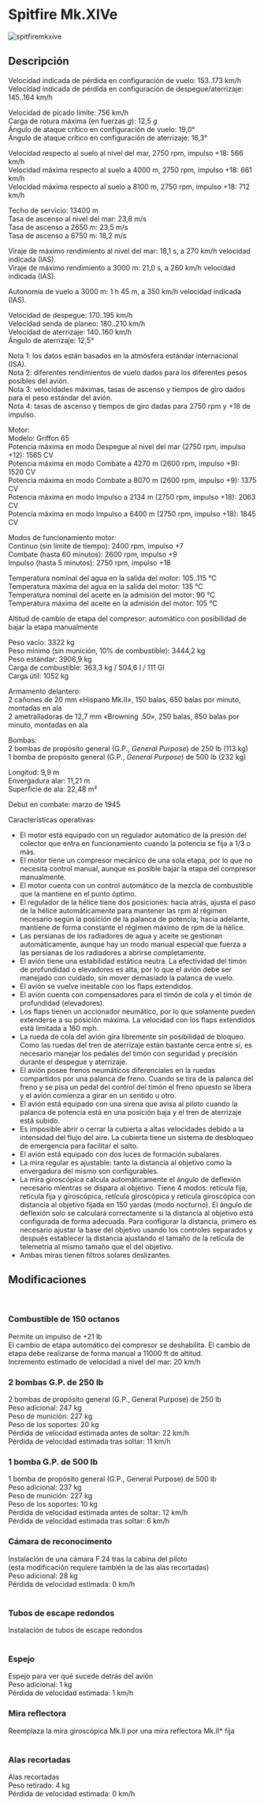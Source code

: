 # Spitfire Mk.XIVe  
  
![spitfiremkxive](../images/spitfiremkxive.png)  
  
## Descripción  
  
Velocidad indicada de pérdida en configuración de vuelo: 153..173 km/h  
Velocidad indicada de pérdida en configuración de despegue/aterrizaje: 145..164 km/h  
  
Velocidad de picado límite: 756 km/h  
Carga de rotura máxima (en fuerzas <i>g</i>): 12,5 <i>g</i>  
Ángulo de ataque crítico en configuración de vuelo: 19,0°  
Ángulo de ataque crítico en configuración de aterrizaje: 16,3°  
  
Velocidad respecto al suelo al nivel del mar, 2750 rpm, impulso +18: 566 km/h  
Velocidad máxima respecto al suelo a 4000 m, 2750 rpm, impulso +18: 661 km/h  
Velocidad máxima respecto al suelo a 8100 m, 2750 rpm, impulso +18: 712 km/h  
  
Techo de servicio: 13400 m  
Tasa de ascenso al nivel del mar: 23,8 m/s  
Tasa de ascenso a 2650 m: 23,5 m/s  
Tasa de ascenso a 6750 m: 18,2 m/s  
  
Viraje de máximo rendimiento al nivel del mar: 18,1 s, a 270 km/h velocidad indicada (IAS).  
Viraje de máximo rendimiento a 3000 m: 21,0 s, a 260 km/h velocidad indicada (IAS).  
  
Autonomía de vuelo a 3000 m: 1 h 45 m, a 350 km/h velocidad indicada (IAS).  
  
Velocidad de despegue: 170..195 km/h  
Velocidad senda de planeo: 180..210 km/h  
Velocidad de aterrizaje: 140..160 km/h  
Ángulo de aterrizaje: 12,5°  
  
Nota 1: los datos están basados en la atmósfera estándar internacional (ISA).  
Nota 2: diferentes rendimientos de vuelo dados para los diferentes pesos posibles del avión.  
Nota 3: velocidades máximas, tasas de ascenso y tiempos de giro dados para el peso estándar del avión.  
Nota 4: tasas de ascenso y tiempos de giro dadas para 2750 rpm y +18 de impulso.  
  
Motor:  
Modelo: Griffon 65  
Potencia máxima en modo Despegue al nivel del mar (2750 rpm, impulso +12): 1565 CV  
Potencia máxima en modo Combate a 4270 m (2600 rpm, impulso +9): 1520 CV  
Potencia máxima en modo Combate a 8070 m (2600 rpm, impulso +9): 1375 CV  
Potencia máxima en modo Impulso a 2134 m (2750 rpm, impulso +18): 2063 CV  
Potencia máxima en modo Impulso a 6400 m (2750 rpm, impulso +18): 1845 CV  
  
Modos de funcionamiento motor:  
Continuo (sin límite de tiempo): 2400 rpm, impulso +7  
Combate (hasta 60 minutos): 2600 rpm, impulso +9  
Impulso (hasta 5 minutos): 2750 rpm, impulso +18  
  
Temperatura nominal del agua en la salida del motor: 105..115 °C  
Temperatura máxima del agua en la salida del motor: 135 °C  
Temperatura nominal del aceite en la admisión del motor: 90 °C  
Temperatura máxima del aceite en la admisión del motor: 105 °C  
  
Altitud de cambio de etapa del compresor: automático con posibilidad de bajar la etapa manualmente  
  
Peso vacío: 3322 kg  
Peso mínimo (sin munición, 10% de combustible): 3444,2 kg  
Peso estándar: 3906,9 kg  
Carga de combustible: 363,3 kg / 504,6 l / 111 Gl  
Carga útil: 1052 kg  
  
Armamento delantero:  
2 cañones de 20 mm «Hispano Mk.II», 150 balas, 650 balas por minuto, montadas en ala  
2 ametralladoras de 12,7 mm «Browning .50», 250 balas, 850 balas por minuto, montadas en ala  
  
Bombas:  
2 bombas de propósito general (G.P., <i>General Purpose</i>) de 250 lb (113 kg)  
1 bomba de propósito general (G.P., <i>General Purpose</i>) de 500 lb (232 kg)  
  
Longitud: 9,9 m  
Envergadura alar: 11,21 m  
Superficie de ala: 22,48 m²  
  
Debut en combate: marzo de 1945  
  
Características operativas:  
- El motor está equipado con un regulador automático de la presión del colector que entra en funcionamiento cuando la potencia se fija a 1/3 o más.  
- El motor tiene un compresor mecánico de una sola etapa, por lo que no necesita control manual, aunque es posible bajar la etapa del compresor manualmente.  
- El motor cuenta con un control automático de la mezcla de combustible que la mantiene en el punto óptimo.  
- El regulador de la hélice tiene dos posiciones: hacia atrás, ajusta el paso de la hélice automáticamente para mantener las rpm al régimen necesario según la posición de la palanca de potencia; hacia adelante, mantiene de forma constante el régimen máximo de rpm de la hélice.  
- Las persianas de los radiadores de agua y aceite se gestionan automáticamente, aunque hay un modo manual especial que fuerza a las persianas de los radiadores a abrirse completamente.  
- El avión tiene una estabilidad estática neutra. La efectividad del timón de profundidad o elevadores es alta, por lo que el avión debe ser manejado con cuidado, sin mover demasiado la palanca de vuelo.  
- El avión se vuelve inestable con los flaps extendidos.  
- El avión cuenta con compensadores para el timón de cola y el timón de profundidad (elevadores).  
- Los flaps tienen un accionador neumático, por lo que solamente pueden extenderse a su posición máxima. La velocidad con los flaps extendidos está limitada a 160 mph.  
- La rueda de cola del avión gira libremente sin posibilidad de bloqueo. Como las ruedas del tren de aterrizaje están bastante cerca entre sí, es necesario manejar los pedales del timón con seguridad y precisión durante el despegue y aterrizaje.  
- El avión posee frenos neumáticos diferenciales en la ruedas compartidos por una palanca de freno. Cuando se tira de la palanca del freno y se pisa un pedal del control del timón el freno opuesto se libera y el avión comienza a girar en un sentido u otro.  
- El avión está equipado con una sirena que avisa al piloto cuando la palanca de potencia está en una posición baja y el tren de aterrizaje está subido.  
- Es imposible abrir o cerrar la cubierta a altas velocidades debido a la intensidad del flujo del aire. La cubierta tiene un sistema de desbloqueo de emergencia para facilitar el salto.  
- El avión está equipado con dos luces de formación subalares.  
- La mira regular es ajustable: tanto la distancia al objetivo como la envergadura del mismo son configurables.  
- La mira giroscópica calcula automáticamente el ángulo de deflexión necesario mientras se dispara al objetivo. Tiene 4 modos: retícula fija, retícula fija y giroscópica, retícula giroscópica y retícula giroscópica con distancia al objetivo fijada en 150 yardas (modo nocturno). El ángulo de deflexión solo se calculará correctamente si la distancia al objetivo está configurada de forma adecuada. Para configurar la distancia, primero es necesario ajustar la base del objetivo usando los controles separados y después establecer la distancia ajustando el tamaño de la retícula de telemetría al mismo tamaño que el del objetivo.  
- Ambas miras tienen filtros solares deslizantes.  
  
## Modificaciones  
  ﻿
  
### Combustible de 150 octanos  
  
Permite un impulso de +21 lb  
El cambio de etapa automático del compresor se deshabilita. El cambio de etapa debe realizarse de forma manual a 11000 ft de altitud.  
Incremento estimado de velocidad a nivel del mar: 20 km/h  ﻿
  
### 2 bombas G.P. de 250 lb  
  
2 bombas de propósito general (G.P., General Purpose) de 250 lb  
Peso adicional: 247 kg  
Peso de munición: 227 kg  
Peso de los soportes: 20 kg  
Pérdida de velocidad estimada antes de soltar: 22 km/h  
Pérdida de velocidad estimada tras soltar: 11 km/h  ﻿
  
### 1 bomba G.P. de 500 lb  
  
1 bomba de propósito general (G.P., General Purpose) de 500 lb  
Peso adicional: 237 kg  
Peso de munición: 227 kg  
Peso de los soportes: 10 kg  
Pérdida de velocidad estimada antes de soltar: 12 km/h  
Pérdida de velocidad estimada tras soltar: 6 km/h  ﻿
  
### Cámara de reconocimento  
  
Instalación de una cámara F.24 tras la cabina del piloto  
(esta modificación requiere también la de las alas recortadas)  
Peso adicional: 28 kg  
Pérdida de velocidad estimada: 0 km/h  
  ﻿
  
### Tubos de escape redondos  
  
Instalación de tubos de escape redondos  
  ﻿
  
### Espejo  
  
Espejo para ver qué sucede detrás del avión  
Peso adicional: 1 kg  
Pérdida de velocidad estimada: 1 km/h  ﻿
  
### Mira reflectora  
  
Reemplaza la mira giroscópica Mk.II por una mira reflectora Mk.II* fija  
  ﻿
  
### Alas recortadas  
  
Alas recortadas  
Peso retirado: 4 kg  
Pérdida de velocidad estimada: 0 km/h  